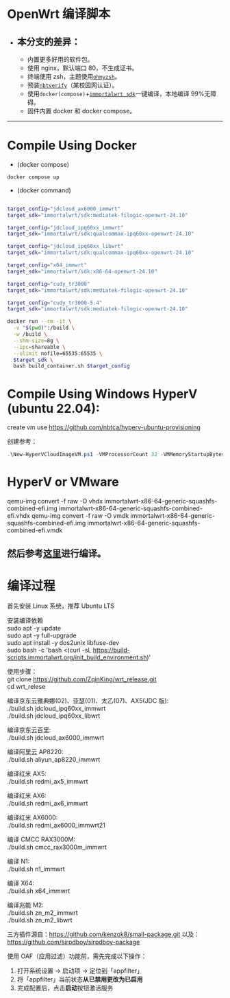 # OpenWrt 编译脚本

- ## 本分支的差异：
  - 内置更多好用的软件包。
  - 使用 nginx，默认端口 80，不生成证书。
  - 终端使用 zsh，主题使用[`ohmyzsh`](https://ohmyz.sh/)。
  - 预装[`nbtverify`](https://github.com/nbtca/luci-app-nbtverify)（某校园网认证）。
  - 使用`docker(compose)`+[`immortalwrt sdk`](https://hub.docker.com/r/immortalwrt/sdk)一键编译，本地编译 99%无障碍。
  - 固件内置 docker 和 docker compose。

---

# Compile Using Docker

- (docker compose)

```bash
docker compose up
```

- (docker command)

```bash

target_config="jdcloud_ax6000_immwrt"
target_sdk="immortalwrt/sdk:mediatek-filogic-openwrt-24.10"

target_config="jdcloud_ipq60xx_immwrt"
target_sdk="immortalwrt/sdk:qualcommax-ipq60xx-openwrt-24.10"

target_config="jdcloud_ipq60xx_libwrt"
target_sdk="immortalwrt/sdk:qualcommax-ipq60xx-openwrt-24.10"

target_config="x64_immwrt"
target_sdk="immortalwrt/sdk:x86-64-openwrt-24.10"

target_config="cudy_tr3000"
target_sdk="immortalwrt/sdk:mediatek-filogic-openwrt-24.10"

target_config="cudy_tr3000-5.4"
target_sdk="immortalwrt/sdk:mediatek-filogic-openwrt-24.10"

docker run --rm -it \
  -v "$(pwd)":/build \
  -w /build \
  --shm-size=8g \
  --ipc=shareable \
  --ulimit nofile=65535:65535 \
  $target_sdk \
  bash build_container.sh $target_config
```

# Compile Using Windows HyperV (ubuntu 22.04):

create vm use https://github.com/nbtca/hyperv-ubuntu-provisioning

创建参考：

```ps1
.\New-HyperVCloudImageVM.ps1 -VMProcessorCount 32 -VMMemoryStartupBytes 6GB -VMMinimumBytes 6GB -VMMaximumBytes 16GB -VHDSizeBytes 128GB -VMName "openwrt-development-1" -ImageVersion "25.04" -VMGeneration 2 -KeyboardLayout en -GuestAdminUsername lk -GuestAdminPassword lk233 -VMDynamicMemoryEnabled $true -VirtualSwitchName WAN -Verbose -VMMachine_StoragePath "Y:\hyper-v" -ShowSerialConsoleWindow -PreInstallDocker
```

# HyperV or VMware

qemu-img convert -f raw -O vhdx immortalwrt-x86-64-generic-squashfs-combined-efi.img immortalwrt-x86-64-generic-squashfs-combined-efi.vhdx
qemu-img convert -f raw -O vmdk immortalwrt-x86-64-generic-squashfs-combined-efi.img immortalwrt-x86-64-generic-squashfs-combined-efi.vmdk

## 然后参考[这里](#编译过程)进行编译。

# 编译过程

首先安装 Linux 系统，推荐 Ubuntu LTS

安装编译依赖  
sudo apt -y update  
sudo apt -y full-upgrade  
sudo apt install -y dos2unix libfuse-dev  
sudo bash -c 'bash <(curl -sL https://build-scripts.immortalwrt.org/init_build_environment.sh)'

使用步骤：  
git clone https://github.com/ZqinKing/wrt_release.git  
cd wrt_relese

编译京东云雅典娜(02)、亚瑟(01)、太乙(07)、AX5(JDC 版):  
./build.sh jdcloud_ipq60xx_immwrt  
./build.sh jdcloud_ipq60xx_libwrt

编译京东云百里:  
./build.sh jdcloud_ax6000_immwrt

编译阿里云 AP8220:  
./build.sh aliyun_ap8220_immwrt

编译红米 AX5:  
./build.sh redmi_ax5_immwrt

编译红米 AX6:  
./build.sh redmi_ax6_immwrt

编译红米 AX6000:  
./build.sh redmi_ax6000_immwrt21

编译 CMCC RAX3000M:  
./build.sh cmcc_rax3000m_immwrt

编译 N1:  
./build.sh n1_immwrt

编译 X64:  
./build.sh x64_immwrt

编译兆能 M2:  
./build.sh zn_m2_immwrt  
./build.sh zn_m2_libwrt

三方插件源自：https://github.com/kenzok8/small-package.git
以及：https://github.com/sirpdboy/sirpdboy-package

使用 OAF（应用过滤）功能前，需先完成以下操作：

1. 打开系统设置 → 启动项 → 定位到「appfilter」
2. 将「appfilter」当前状态**从已禁用更改为已启用**
3. 完成配置后，点击**启动**按钮激活服务
